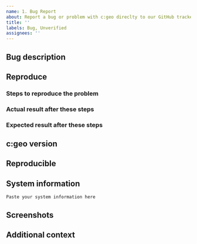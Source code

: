 ```yaml
---
name: 1. Bug Report
about: Report a bug or problem with c:geo direclty to our GitHub tracker
title: ''
labels: Bug, Unverified
assignees: ''
---
```

<!-- Fill in the following form by adding your text below the explanation comments. -->
<!-- You can use the preview tab above to review your issue before submitting it. -->

## Bug description 
<!-- Enter a summarized description of what the bug/problem is, that you found -->


## Reproduce 
### Steps to reproduce the problem
<!-- Describe step-by-step how to reproduce the problem -->


### Actual result after these steps 
<!-- Describe the actual issue/problem/behavior in detail, which happens after the steps above -->


### Expected result after these steps 
<!-- Describe what you expected to happen instead (correct behavior) -->


## c:geo version 
<!-- You will find the c:geo version in c:geo Menu -> About c:geo -->


## Reproducible 
<!-- Yes / No (or describe under what conditions) -->


## System information 
<!-- Attach system information here if available (see c:geo Menu -> About c:geo -> Swipe right to System) -->
<!-- Keep the apostrophe at beginning and end to have it properly formatted -->


```
Paste your system information here
```

## Screenshots 
<!-- (optional, remove if not applicable) You may attach screenshots if applicable and helpful to explain your problem. -->


## Additional context 
<!-- (optional, remove if not applicable) log files, reference to other similar issues, projects, sources, etc. -->